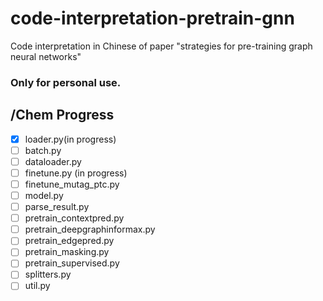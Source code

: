 # code-interpretation-pretrain-gnn
Code interpretation in Chinese of paper "strategies for pre-training graph neural networks"

### Only for personal use.

## /Chem Progress
- [x] loader.py(in progress)
- [ ] batch.py
- [ ] dataloader.py
- [ ] finetune.py (in progress)
- [ ] finetune_mutag_ptc.py
- [ ] model.py
- [ ] parse_result.py
- [ ] pretrain_contextpred.py
- [ ] pretrain_deepgraphinformax.py
- [ ] pretrain_edgepred.py
- [ ] pretrain_masking.py
- [ ] pretrain_supervised.py
- [ ] splitters.py
- [ ] util.py
